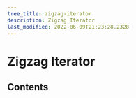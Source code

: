 ```yaml
---
tree_title: zigzag-iterator
description: Zigzag Iterator
last_modified: 2022-06-09T21:23:28.2328
---
```


# Zigzag Iterator

## Contents
